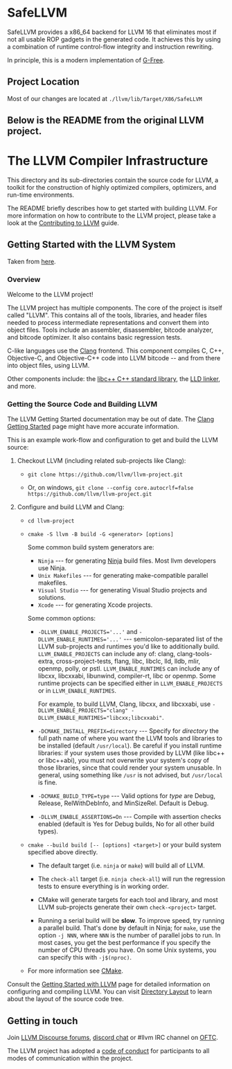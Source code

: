 # SafeLLVM

SafeLLVM provides a x86_64 backend for LLVM 16 that eliminates most if not all
usable ROP gadgets in the generated code.
It achieves this by using a combination of runtime control-flow integrity and
instruction rewriting.

In principle, this is a modern implementation of [G-Free](https://www.onarlioglu.com/publications/acsac2010rop.pdf).

## Project Location

Most of our changes are located at `./llvm/lib/Target/X86/SafeLLVM`

## Below is the README from the original LLVM project.

# The LLVM Compiler Infrastructure

This directory and its sub-directories contain the source code for LLVM,
a toolkit for the construction of highly optimized compilers,
optimizers, and run-time environments.

The README briefly describes how to get started with building LLVM.
For more information on how to contribute to the LLVM project, please
take a look at the
[Contributing to LLVM](https://llvm.org/docs/Contributing.html) guide.

## Getting Started with the LLVM System

Taken from [here](https://llvm.org/docs/GettingStarted.html).

### Overview

Welcome to the LLVM project!

The LLVM project has multiple components. The core of the project is
itself called "LLVM". This contains all of the tools, libraries, and header
files needed to process intermediate representations and convert them into
object files. Tools include an assembler, disassembler, bitcode analyzer, and
bitcode optimizer. It also contains basic regression tests.

C-like languages use the [Clang](http://clang.llvm.org/) frontend. This
component compiles C, C++, Objective-C, and Objective-C++ code into LLVM bitcode
-- and from there into object files, using LLVM.

Other components include:
the [libc++ C++ standard library](https://libcxx.llvm.org),
the [LLD linker](https://lld.llvm.org), and more.

### Getting the Source Code and Building LLVM

The LLVM Getting Started documentation may be out of date. The [Clang
Getting Started](http://clang.llvm.org/get_started.html) page might have more
accurate information.

This is an example work-flow and configuration to get and build the LLVM source:

1. Checkout LLVM (including related sub-projects like Clang):

   - `git clone https://github.com/llvm/llvm-project.git`

   - Or, on windows, `git clone --config core.autocrlf=false https://github.com/llvm/llvm-project.git`

2. Configure and build LLVM and Clang:

   - `cd llvm-project`

   - `cmake -S llvm -B build -G <generator> [options]`

     Some common build system generators are:

     - `Ninja` --- for generating [Ninja](https://ninja-build.org)
       build files. Most llvm developers use Ninja.
     - `Unix Makefiles` --- for generating make-compatible parallel makefiles.
     - `Visual Studio` --- for generating Visual Studio projects and
       solutions.
     - `Xcode` --- for generating Xcode projects.

     Some common options:

     - `-DLLVM_ENABLE_PROJECTS='...'` and `-DLLVM_ENABLE_RUNTIMES='...'` ---
       semicolon-separated list of the LLVM sub-projects and runtimes you'd like to
       additionally build. `LLVM_ENABLE_PROJECTS` can include any of: clang,
       clang-tools-extra, cross-project-tests, flang, libc, libclc, lld, lldb,
       mlir, openmp, polly, or pstl. `LLVM_ENABLE_RUNTIMES` can include any of
       libcxx, libcxxabi, libunwind, compiler-rt, libc or openmp. Some runtime
       projects can be specified either in `LLVM_ENABLE_PROJECTS` or in
       `LLVM_ENABLE_RUNTIMES`.

       For example, to build LLVM, Clang, libcxx, and libcxxabi, use
       `-DLLVM_ENABLE_PROJECTS="clang" -DLLVM_ENABLE_RUNTIMES="libcxx;libcxxabi"`.

     - `-DCMAKE_INSTALL_PREFIX=directory` --- Specify for _directory_ the full
       path name of where you want the LLVM tools and libraries to be installed
       (default `/usr/local`). Be careful if you install runtime libraries: if
       your system uses those provided by LLVM (like libc++ or libc++abi), you
       must not overwrite your system's copy of those libraries, since that
       could render your system unusable. In general, using something like
       `/usr` is not advised, but `/usr/local` is fine.

     - `-DCMAKE_BUILD_TYPE=type` --- Valid options for _type_ are Debug,
       Release, RelWithDebInfo, and MinSizeRel. Default is Debug.

     - `-DLLVM_ENABLE_ASSERTIONS=On` --- Compile with assertion checks enabled
       (default is Yes for Debug builds, No for all other build types).

   - `cmake --build build [-- [options] <target>]` or your build system specified above
     directly.

     - The default target (i.e. `ninja` or `make`) will build all of LLVM.

     - The `check-all` target (i.e. `ninja check-all`) will run the
       regression tests to ensure everything is in working order.

     - CMake will generate targets for each tool and library, and most
       LLVM sub-projects generate their own `check-<project>` target.

     - Running a serial build will be **slow**. To improve speed, try running a
       parallel build. That's done by default in Ninja; for `make`, use the option
       `-j NNN`, where `NNN` is the number of parallel jobs to run.
       In most cases, you get the best performance if you specify the number of CPU threads you have.
       On some Unix systems, you can specify this with `-j$(nproc)`.

   - For more information see [CMake](https://llvm.org/docs/CMake.html).

Consult the
[Getting Started with LLVM](https://llvm.org/docs/GettingStarted.html#getting-started-with-llvm)
page for detailed information on configuring and compiling LLVM. You can visit
[Directory Layout](https://llvm.org/docs/GettingStarted.html#directory-layout)
to learn about the layout of the source code tree.

## Getting in touch

Join [LLVM Discourse forums](https://discourse.llvm.org/), [discord chat](https://discord.gg/xS7Z362) or #llvm IRC channel on [OFTC](https://oftc.net/).

The LLVM project has adopted a [code of conduct](https://llvm.org/docs/CodeOfConduct.html) for
participants to all modes of communication within the project.
